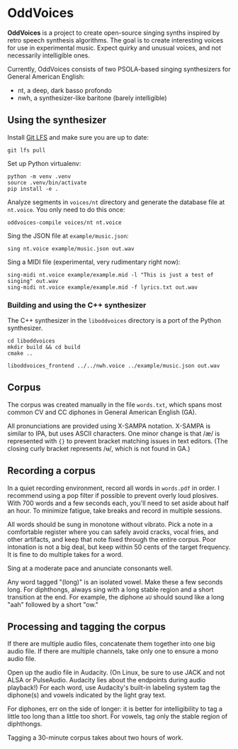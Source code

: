 # OddVoices

**OddVoices** is a project to create open-source singing synths inspired by retro speech synthesis algorithms. The goal is to create interesting voices for use in experimental music. Expect quirky and unusual voices, and not necessarily intelligible ones.

Currently, OddVoices consists of two PSOLA-based singing synthesizers for General American English:

- nt, a deep, dark basso profondo
- nwh, a synthesizer-like baritone (barely intelligible)

## Using the synthesizer

Install [Git LFS](https://git-lfs.github.com/) and make sure you are up to date:

    git lfs pull

Set up Python virtualenv:

    python -m venv .venv
    source .venv/bin/activate
    pip install -e .

Analyze segments in `voices/nt` directory and generate the database file at `nt.voice`. You only need to do this once:

    oddvoices-compile voices/nt nt.voice

Sing the JSON file at `example/music.json`:

    sing nt.voice example/music.json out.wav

Sing a MIDI file (experimental, very rudimentary right now):

    sing-midi nt.voice example/example.mid -l "This is just a test of singing" out.wav
    sing-midi nt.voice example/example.mid -f lyrics.txt out.wav

### Building and using the C++ synthesizer

The C++ synthesizer in the `liboddvoices` directory is a port of the Python synthesizer.

    cd liboddvoices
    mkdir build && cd build
    cmake ..

    liboddvoices_frontend ../../nwh.voice ../example/music.json out.wav

## Corpus

The corpus was created manually in the file `words.txt`, which spans most common CV and CC diphones in General American English (GA).

All pronunciations are provided using X-SAMPA notation. X-SAMPA is similar to IPA, but uses ASCII characters. One minor change is that /æ/ is represented with `{}` to prevent bracket matching issues in text editors. (The closing curly bracket represents /ʉ/, which is not found in GA.)

## Recording a corpus

In a quiet recording environment, record all words in `words.pdf` in order. I recommend using a pop filter if possible to prevent overly loud plosives. With 700 words and a few seconds each, you'll need to set aside about half an hour. To minimize fatigue, take breaks and record in multiple sessions.

All words should be sung in monotone without vibrato. Pick a note in a comfortable register where you can safely avoid cracks, vocal fries, and other artifacts, and keep that note fixed through the entire corpus. Poor intonation is not a big deal, but keep within 50 cents of the target frequency. It is fine to do multiple takes for a word.

Sing at a moderate pace and anunciate consonants well.

Any word tagged "(long)" is an isolated vowel. Make these a few seconds long. For diphthongs, always sing with a long stable region and a short transition at the end. For example, the diphone `aU` should sound like a long "aah" followed by a short "ow."

## Processing and tagging the corpus

If there are multiple audio files, concatenate them together into one big audio file. If there are multiple channels, take only one to ensure a mono audio file.

Open up the audio file in Audacity. (On Linux, be sure to use JACK and not ALSA or PulseAudio. Audacity lies about the endpoints during audio playback!) For each word, use Audacity's built-in labeling system tag the diphone(s) and vowels indicated by the light gray text.

For diphones, err on the side of longer: it is better for intelligibility to tag a little too long than a little too short. For vowels, tag only the stable region of diphthongs.

Tagging a 30-minute corpus takes about two hours of work.
